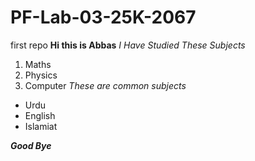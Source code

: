 # PF-Lab-03-25K-2067
first repo
**Hi this is Abbas**
*I Have Studied These Subjects*
1. Maths
2. Physics
3. Computer
*These are common subjects*
- Urdu
- English
- Islamiat
  
***Good Bye***
